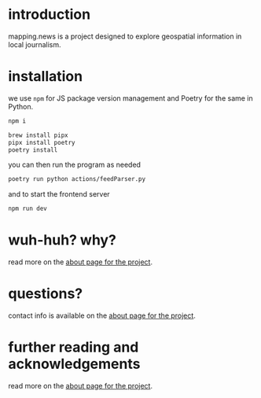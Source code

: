 # introduction
mapping.news is a project designed to explore geospatial information in local journalism.

# installation
we use `npm` for JS package version management and Poetry for the same in Python.

```bash
npm i
```

```bash
brew install pipx
pipx install poetry
poetry install
```

you can then run the program as needed

```bash
poetry run python actions/feedParser.py
```

and to start the frontend server

```bash
npm run dev
```

# wuh-huh? why?

read more on the [about page for the project](https://mapping.news/about).

# questions?

contact info is available on the [about page for the project](https://mapping.news/about).

# further reading and acknowledgements

read more on the [about page for the project](https://mapping.news/about).